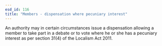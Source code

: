 ```yaml
---
esd_id: 116
title: "Members - dispensation where pecuniary interest"
---
```


An authority may in certain circumstances issue a dispensation allowing a member to take part in a debate or to vote where he or she has a pecuniary interest as per section 31(4) of the Localism Act 2011.

